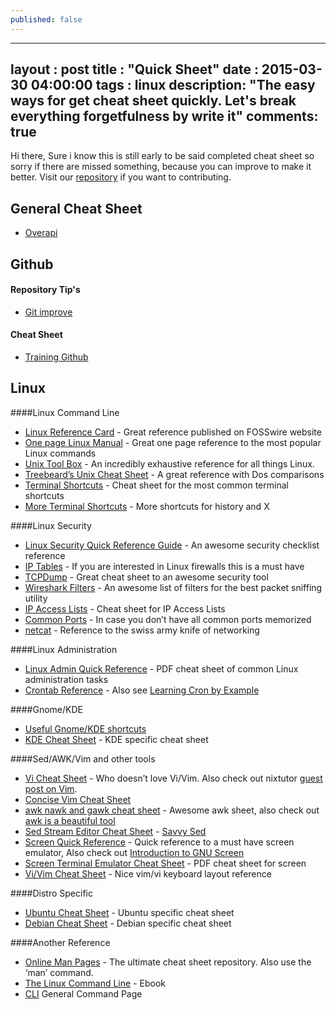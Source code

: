 ```yaml
---
published: false
---
```


---
layout	: post
title	: "Quick Sheet"
date   	: 2015-03-30 04:00:00
tags	: linux
description: "The easy ways for get cheat sheet quickly. Let's break everything forgetfulness by write it"
comments: true
---

Hi there, Sure i know this is still early to be said completed cheat sheet so sorry if there are missed something, because you can improve to make it better. Visit our [repository](https://github.com/CreatorB/creatorb.github.io) if you want to contributing.

## General Cheat Sheet
- [Overapi](http://overapi.com/)

## Github
#### Repository Tip's
- [Git improve](https://github.com/CreatorB/git-improve)

#### Cheat Sheet
- [Training Github](https://training.github.com/kit/downloads/github-git-cheat-sheet.pdf)

## Linux
####Linux Command Line
- [Linux Reference Card](http://files.fosswire.com/2007/08/fwunixref.pdf) - Great reference published on FOSSwire website
- [One page Linux Manual](http://www.digilife.be/quickreferences/QRC/The%20One%20Page%20Linux%20Manual.pdf) - Great one page reference to the most popular Linux commands
- [Unix Tool Box](http://cb.vu/unixtoolbox.xhtml) - An incredibly exhaustive reference for all things Linux.
- [Treebeard’s Unix Cheat Sheet](http://www.rain.org/~mkummel/unix.html) - A great reference with Dos comparisons
- [Terminal Shortcuts](http://www.unixguide.net/linux/linuxshortcuts.shtml) - Cheat sheet for the most common terminal shortcuts
- [More Terminal Shortcuts](http://www.tuxfiles.org/linuxhelp/shortcuts.html) - More shortcuts for history and X


####Linux Security
- [Linux Security Quick Reference Guide](http://www.digilife.be/quickreferences/QRC/Linux%20Security%20Quick%20Reference%20Guide.pdf) - An awesome security checklist reference
- [IP Tables](http://heim.ifi.uio.no/~patrickr/cms/wordpress/?p=37) - If you are interested in Linux firewalls this is a must have
- [TCPDump](http://packetlife.net/static/cheatsheets/tcpdump.pdf) - Great cheat sheet to an awesome security tool
- [Wireshark Filters](http://packetlife.net/static/cheatsheets/wireshark-display-filters.pdf) - An awesome list of filters for the best packet sniffing utility
- [IP Access Lists](http://packetlife.net/static/cheatsheets/ip-access-lists.pdf) - Cheat sheet for IP Access Lists
- [Common Ports](http://packetlife.net/static/cheatsheets/common-ports.pdf) - In case you don’t have all common ports memorized
- [netcat](http://www.sans.org/resources/sec560/netcat_cheat_sheet_v1.pdf) - Reference to the swiss army knife of networking

####Linux Administration
- [Linux Admin Quick Reference](http://www.digilife.be/quickreferences/QRC/LINUX%20Admin%20Quick%20Reference.pdf) - PDF cheat sheet of common Linux administration tasks
- [Crontab Reference](http://www.mostlygeek.com/tech-reference/crontab-reference/) - Also see [Learning Cron by Example](http://www.marksanborn.net/linux/learning-cron-by-example/)

####Gnome/KDE
- [Useful Gnome/KDE shortcuts](http://www.novell.com/coolsolutions/tip/2289.html)
- [KDE Cheat Sheet](http://www.nixtutor.com/linux/all-the-best-linux-cheat-sheets/blogs.howtogeek.com/jatecblog/files/2007/11/kubuntu-cheatsheet.pdf) - KDE specific cheat sheet

####Sed/AWK/Vim and other tools
- [Vi Cheat Sheet](http://www.eec.com/business/vi.html) - Who doesn’t love Vi/Vim. Also check out nixtutor [guest post on Vim](http://eriwen.com/tools/vim-is-a-beautiful-tool/).
- [Concise Vim Cheat Sheet](http://www.pixelbeat.org/vim.tips.html)
- [awk nawk and gawk cheat sheet](http://www.catonmat.net/blog/awk-nawk-and-gawk-cheat-sheet/) - Awesome awk sheet, also check out [awk is a beautiful tool](http://eriwen.com/tools/awk-is-a-beautiful-tool/)
- [Sed Stream Editor Cheat Sheet](http://www.catonmat.net/blog/sed-stream-editor-cheat-sheet/) - [Savvy Sed](http://eriwen.com/tools/get-sed-savvy-1/)
- [Screen Quick Reference](http://aperiodic.net/screen/quick_reference?do=show) - Quick reference to a must have screen emulator, Also check out [Introduction to GNU Screen](http://www.nixtutor.com/linux/introduction-to-gnu-screen/)
- [Screen Terminal Emulator Cheat Sheet](http://www.catonmat.net/blog/screen-terminal-emulator-cheat-sheet/) - PDF cheat sheet for screen
- [Vi/Vim Cheat Sheet](http://www.viemu.com/a_vi_vim_graphical_cheat_sheet_tutorial.html) - Nice vim/vi keyboard layout reference

####Distro Specific
- [Ubuntu Cheat Sheet](http://fosswire.com/post/2008/4/ubuntu-cheat-sheet/) - Ubuntu specific cheat sheet
- [Debian Cheat Sheet](http://xinocat.com/refcard/refcard-en-lt.pdf) - Debian specific cheat sheet

####Another Reference
- [Online Man Pages](http://www.linuxmanpages.com/) - The ultimate cheat sheet repository. Also use the ‘man’ command.
- [The Linux Command Line](http://www.slideshare.net/creatorb/ebook-completed-linux-command-tutorials) - Ebook
- [CLI](http://cli.learncodethehardway.org/bash_cheat_sheet.pdf) General Command Page





